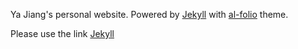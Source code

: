 Ya Jiang's personal website. Powered by <a href="http://jekyllrb.com/" target="_blank">Jekyll</a> with <a href="https://github.com/alshedivat/al-folio">al-folio</a> theme.

Please use the link <a href="https://yajiang4215.github.io" target="_blank">Jekyll</a> 

[^_^]:Tips: I moved all the js and css files from cloud to this local folder, thus makes it faster to access the website. Therefore, you can directly use my code for your website.

[^_^]:If you want to use this for yourself, you can fork it, and modify the following necessary files:
[^_^]:- `_config.yml`: necessary variable values.
[^_^]:- All bib files inside `_bibliography` folder. Fill them with your own publications.
[^_^]:- `_pages/*.md`. Modify them using your own information.
